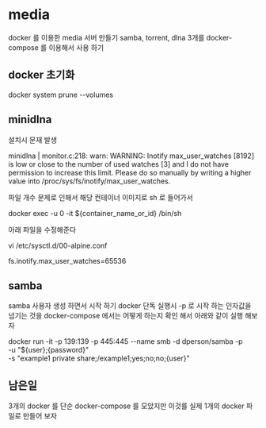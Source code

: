 # media

docker 를 이용한 media 서버 만들기
samba, torrent, dlna 3개를 docker-compose 를 이용해서 사용 하기

## docker 초기화

docker system prune --volumes

## minidlna

설치시 문재 발생

minidlna   | monitor.c:218: warn: WARNING: Inotify max_user_watches [8192] is low or close to the number of used watches [3] and I do not have permission to increase this limit.  Please do so manually by writing a higher value into /proc/sys/fs/inotify/max_user_watches.

파일 개수 문제로 인해서 해당 컨테이너 이미지로 sh 로 들어가서

docker exec -u 0 -it ${container_name_or_id} /bin/sh

아래 파일을 수정해준다

vi /etc/sysctl.d/00-alpine.conf

fs.inotify.max_user_watches=65536

## samba

samba 사용자 생성 하면서 시작 하기
docker 단독 실행시 -p 로 시작 하는 인자값을 넘기는 것을 docker-compose 에서는 어떻게 하는지 확인 해서 아래와 같이 실행 해보자

docker run -it -p 139:139 -p 445:445 --name smb -d dperson/samba -p \
            -u "${user};{password}" \
            -s "example1 private share;/example1;yes;no;no;{user}"

## 남은일

3개의 docker 를 단순 docker-compose 를 모았지만 이것를 실제 1개의 docker 파일로 만들어 보자